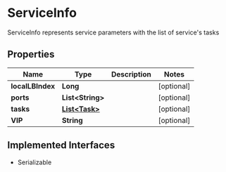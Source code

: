 

# ServiceInfo

ServiceInfo represents service parameters with the list of service's tasks

## Properties

| Name | Type | Description | Notes |
|------------ | ------------- | ------------- | -------------|
|**localLBIndex** | **Long** |  |  [optional] |
|**ports** | **List&lt;String&gt;** |  |  [optional] |
|**tasks** | [**List&lt;Task&gt;**](Task.md) |  |  [optional] |
|**VIP** | **String** |  |  [optional] |


## Implemented Interfaces

* Serializable


